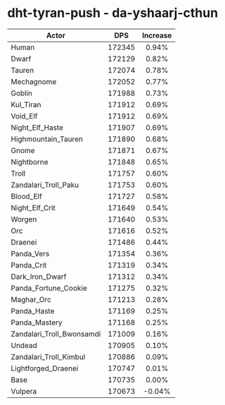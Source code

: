 # dht-tyran-push - da-yshaarj-cthun
| Actor | DPS | Increase |
|---|:---:|:---:|
|Human|172345|0.94%|
|Dwarf|172129|0.82%|
|Tauren|172074|0.78%|
|Mechagnome|172052|0.77%|
|Goblin|171988|0.73%|
|Kul_Tiran|171912|0.69%|
|Void_Elf|171912|0.69%|
|Night_Elf_Haste|171907|0.69%|
|Highmountain_Tauren|171890|0.68%|
|Gnome|171871|0.67%|
|Nightborne|171848|0.65%|
|Troll|171757|0.60%|
|Zandalari_Troll_Paku|171753|0.60%|
|Blood_Elf|171727|0.58%|
|Night_Elf_Crit|171649|0.54%|
|Worgen|171640|0.53%|
|Orc|171616|0.52%|
|Draenei|171486|0.44%|
|Panda_Vers|171354|0.36%|
|Panda_Crit|171319|0.34%|
|Dark_Iron_Dwarf|171312|0.34%|
|Panda_Fortune_Cookie|171275|0.32%|
|Maghar_Orc|171213|0.28%|
|Panda_Haste|171169|0.25%|
|Panda_Mastery|171168|0.25%|
|Zandalari_Troll_Bwonsamdi|171009|0.16%|
|Undead|170905|0.10%|
|Zandalari_Troll_Kimbul|170886|0.09%|
|Lightforged_Draenei|170747|0.01%|
|Base|170735|0.00%|
|Vulpera|170673|-0.04%|
